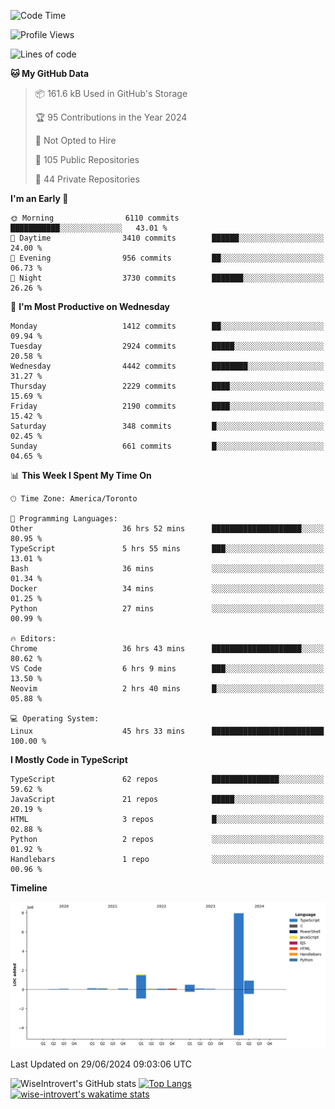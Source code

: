 <!--START_SECTION:waka-->
![Code Time](http://img.shields.io/badge/Code%20Time-1%2C820%20hrs%201%20min-blue)

![Profile Views](http://img.shields.io/badge/Profile%20Views-0-blue)

![Lines of code](https://img.shields.io/badge/From%20Hello%20World%20I%27ve%20Written-11.6%20million%20lines%20of%20code-blue)

**🐱 My GitHub Data** 

> 📦 161.6 kB Used in GitHub's Storage 
 > 
> 🏆 95 Contributions in the Year 2024
 > 
> 🚫 Not Opted to Hire
 > 
> 📜 105 Public Repositories 
 > 
> 🔑 44 Private Repositories 
 > 
**I'm an Early 🐤** 

```text
🌞 Morning                6110 commits        ███████████░░░░░░░░░░░░░░   43.01 % 
🌆 Daytime                3410 commits        ██████░░░░░░░░░░░░░░░░░░░   24.00 % 
🌃 Evening                956 commits         ██░░░░░░░░░░░░░░░░░░░░░░░   06.73 % 
🌙 Night                  3730 commits        ███████░░░░░░░░░░░░░░░░░░   26.26 % 
```
📅 **I'm Most Productive on Wednesday** 

```text
Monday                   1412 commits        ██░░░░░░░░░░░░░░░░░░░░░░░   09.94 % 
Tuesday                  2924 commits        █████░░░░░░░░░░░░░░░░░░░░   20.58 % 
Wednesday                4442 commits        ████████░░░░░░░░░░░░░░░░░   31.27 % 
Thursday                 2229 commits        ████░░░░░░░░░░░░░░░░░░░░░   15.69 % 
Friday                   2190 commits        ████░░░░░░░░░░░░░░░░░░░░░   15.42 % 
Saturday                 348 commits         █░░░░░░░░░░░░░░░░░░░░░░░░   02.45 % 
Sunday                   661 commits         █░░░░░░░░░░░░░░░░░░░░░░░░   04.65 % 
```


📊 **This Week I Spent My Time On** 

```text
🕑︎ Time Zone: America/Toronto

💬 Programming Languages: 
Other                    36 hrs 52 mins      ████████████████████░░░░░   80.95 % 
TypeScript               5 hrs 55 mins       ███░░░░░░░░░░░░░░░░░░░░░░   13.01 % 
Bash                     36 mins             ░░░░░░░░░░░░░░░░░░░░░░░░░   01.34 % 
Docker                   34 mins             ░░░░░░░░░░░░░░░░░░░░░░░░░   01.25 % 
Python                   27 mins             ░░░░░░░░░░░░░░░░░░░░░░░░░   00.99 % 

🔥 Editors: 
Chrome                   36 hrs 43 mins      ████████████████████░░░░░   80.62 % 
VS Code                  6 hrs 9 mins        ███░░░░░░░░░░░░░░░░░░░░░░   13.50 % 
Neovim                   2 hrs 40 mins       █░░░░░░░░░░░░░░░░░░░░░░░░   05.88 % 

💻 Operating System: 
Linux                    45 hrs 33 mins      █████████████████████████   100.00 % 
```

**I Mostly Code in TypeScript** 

```text
TypeScript               62 repos            ███████████████░░░░░░░░░░   59.62 % 
JavaScript               21 repos            █████░░░░░░░░░░░░░░░░░░░░   20.19 % 
HTML                     3 repos             █░░░░░░░░░░░░░░░░░░░░░░░░   02.88 % 
Python                   2 repos             ░░░░░░░░░░░░░░░░░░░░░░░░░   01.92 % 
Handlebars               1 repo              ░░░░░░░░░░░░░░░░░░░░░░░░░   00.96 % 
```



**Timeline**

![Lines of Code chart](https://raw.githubusercontent.com/wise-introvert/wise-introvert/master/assets/bar_graph.png)


 Last Updated on 29/06/2024 09:03:06 UTC
<!--END_SECTION:waka-->

![WiseIntrovert's GitHub stats](https://github-readme-stats.vercel.app/api?username=wise-introvert&count_private=true&show_icons=true)
[![Top Langs](https://github-readme-stats.vercel.app/api/top-langs/?username=wise-introvert&langs_count=10)](https://github.com/anuraghazra/github-readme-stats)
[![wise-introvert's wakatime stats](https://github-readme-stats.vercel.app/api/wakatime?username=wiseintrovert)](https://github.com/anuraghazra/github-readme-stats)
